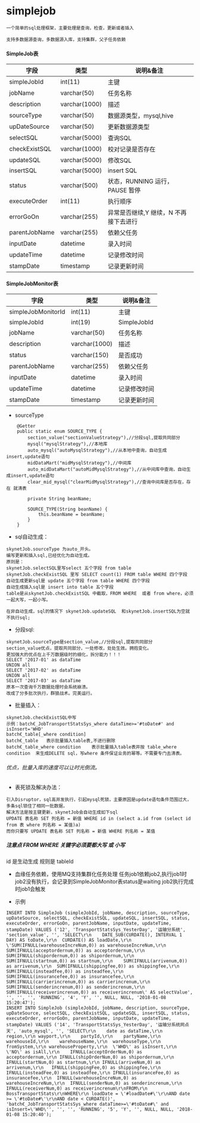 # simplejob
```
一个简单的sql处理框架，主要处理是查询，检查，更新或者插入

支持多数据源查询，多数据源入库，支持集群，父子任务依赖
```
#### SimpleJob表

|字段|类型|说明&备注|
|--------| --------|--------|
|simpleJobId|int(11)|主键|
|jobName|varchar(50)|任务名称|
|description|varchar(1000)|描述|
|sourceType|varchar(50)|数据源类型，mysql,hive|
|upDateSource|varchar(50)|更新数据源类型|
|selectSQL|varchar(5000)|查询SQL|
|checkExistSQL|varchar(1000)|校对记录是否存在|
|updateSQL|varchar(5000)|修改SQL|
|insertSQL|varchar(5000)|insert SQL|
|status|varchar(500)|状态，RUNNING 运行，PAUSE 暂停|
|executeOrder|int(11)|执行顺序|
|errorGoOn|varchar(255)|异常是否继续,Y 继续，N 不再接下去进行|
|parentJobName|varchar(255)|依赖父任务|
|inputDate|datetime|录入时间|
|updateTime|datetime|记录修改时间|
|stampDate|timestamp|记录更新时间|

#### SimpleJobMonitor表

|字段| 类型|说明&备注 |
|-------- | -------- | -------- |
|simpleJobMonitorId|int(11)|主键|
|simpleJobId|int(19)|SimpleJobId|
|jobName|varchar(50)|任务名称|
|description|varchar(1000)|描述|
|status|varchar(150)|是否成功|
|parentJobName|varchar(255)|依赖父任务|
|inputDate|datetime|录入时间|
|updateTime|datetime|记录修改时间|
|stampDate|timestamp|记录更新时间|


* sourceType

```
    @Getter
    public static enum SOURCE_TYPE {
        section_value("sectionValueStrategy"),//分段sql,提取共同部分
        mysql("mysqlStrategy"),//本地库
        auto_mysql("autoMysqlStrategy"),//从本地中查询，自动生成insert,update语句
        midDataMart("midMysqlStrategy"),//中间库
        auto_midDataMart("autoMidMysqlStrategy"),//从中间库中查询，自动生成insert,update语句
        clear_mid_mysql("clearMidMysqlStrategy"),//查询中间库是否存在，存在 就清表

        private String beanName;

        SOURCE_TYPE(String beanName) {
            this.beanName = beanName;
        }
    }
```

* sql自动生成：
```
skynetJob.sourceType 为auto_开头。
编写更新和插入sql,已经优化为自动生成。
原则是：
skynetJob.selectSQL里写select 五个字段 from table
skynetJob.checkExistSQL 里写 SELECT count(1) FROM table WHERE 四个字段
自动生成更新sql是 update 五个字段 from table WHERE 四个字段
自动生成插入sql是 insert into table 五个字段
table是从skynetJob.checkExistSQL 中截取，FROM WHERE  或者 from where，必须一起大写，一起小写。

在非自动生成，sql的情况下 skynetJob.updateSQL  和skynetJob.insertSQL为空就不执行sql;
```
* 分段sql:
```
skynetJob.sourceType是section_value,//分段sql,提取共同部分
section_value优点，提取共同部分，一处修改，处处生效。拥抱变化。
更加强大的优点在上千万数据级时的细化，拆分能力！！！
SELECT '2017-01' as dataTime
UNION all
SELECT '2017-02' as dataTime
UNION all
SELECT '2017-03' as dataTime
原本一次查询千万数据处理时会系统崩溃。
改成了分多批次执行，群狼战术。完美运行。
```

* 批量插入：
```
skynetJob.checkExistSQL中写
示例：batch€_JobTransportStatsSys_where dataTime>='#toDate#' and isInsert='WHD'
batch€_table[_where condition]
batch€_table   表示批量插入table表,不进行删除
batch€_table_where condition    表示批量插入table表并按 table_where condition  来生成DELETE sql，写where 条件保证业务的幂等。不需要专门去清表。
```
###### 优点，批量入库的速度可以让时光倒流。
* 表死锁及解决办法：
```
引入Disruptor，sql高并发执行，引起mysql死锁，主要原因是update语句条件范围过大，多条sql锁住了相同一批数据，
解决方法是按主键更新，skynetJob会自动生成如下sql
UPDATE 表名称 SET 列名称 = 新值 WHERE id in (select a.id from (select id from 表 where 列名称 = 某值)a)
而你只要写 UPDATE 表名称 SET 列名称 = 新值 WHERE 列名称 = 某值
```
##### 注意点   FROM   WHERE  关键字必须要都大写 或 小写
id 是生动生成 规则是  tableId

* 血缘任务依赖，使用MQ支持集群化任务处理
任务job1依赖job2,执行job1时job2没有执行，会记录到SimpleJobMonitor表status是waiting
job2执行完成时job1会触发

* 示例

```
INSERT INTO SimpleJob (simpleJobId, jobName, description, sourceType, upDateSource, selectSQL, checkExistSQL, updateSQL, insertSQL, status, executeOrder, errorGoOn, parentJobName, inputDate, updateTime, stampDate) VALUES ('12', 'TransportStatsSys_YesterDay', '运输分系统', 'section_value', '', 'SELECT\r\n	DATE_SUB(CURDATE(), INTERVAL 1 DAY) AS toDate,\r\n	CURDATE() AS loadDate,\r\n	\'SUM(IFNULL(warehouseIncreNum,0)) as warehouseIncreNum,\r\n	SUM(IFNULL(acceptordernum,0)) as acceptordernum,\r\n	SUM(IFNULL(shipordernum,0)) as shipordernum,\r\n	SUM(IFNULL(startnum,0)) as startnum,\r\n	SUM(IFNULL(arrivenum,0)) as arrivenum,\r\n	SUM(IFNULL(shippingfee,0)) as shippingfee,\r\n	SUM(IFNULL(insteadfee,0)) as insteadfee,\r\n	SUM(IFNULL(insurancefee,0)) as insurancefee,\r\n	SUM(IFNULL(carrierincrenum,0)) as carrierincrenum,\r\n	SUM(IFNULL(senderincrenum,0)) as senderincrenum,\r\n	SUM(IFNULL(receiverincrenum,0)) as receiverincrenum\' AS selectValue', '', '', '', 'RUNNING', '4', 'Y', '', NULL, NULL, '2018-01-08 15:20:47');
INSERT INTO SimpleJob (simpleJobId, jobName, description, sourceType, upDateSource, selectSQL, checkExistSQL, updateSQL, insertSQL, status, executeOrder, errorGoOn, parentJobName, inputDate, updateTime, stampDate) VALUES ('14', 'TransportStatsSys_YesterDay', '运输分系统网点天', 'auto_mysql', '', 'SELECT\r\n	date as dataTime,\r\n	region,\r\n	wayport,\r\n	partyId,\r\n	partyName,\r\n	warehouseId,\r\n	warehouseName,\r\n	warehouseType,\r\n	fromSystem,\r\n	warehouseProperty,\r\n	\'WHD\' as isInsert,\r\n	\'NO\' as isAll,\r\n	IFNULL(acceptOrderNum,0) as acceptordernum,\r\n	IFNULL(shipOrderNum,0) as shipordernum,\r\n	IFNULL(startNum,0) as startnum,\r\n	IFNULL(arriveNum,0) as arrivenum,\r\n	IFNULL(shippingFee,0) as shippingfee,\r\n	IFNULL(insteadFee,0) as insteadfee,\r\n	IFNULL(insuranceFee,0) as insurancefee,\r\n  IFNULL(warehouseIncreNum,0) as warehouseIncreNum,\r\n  IFNULL(senderNum,0) as senderincrenum,\r\n  IFNULL(receiverNum,0) as receiverincrenum\r\nFROM\r\n	BossTransportStats\r\nWHERE\r\n	loadDate = \'#loadDate#\'\r\nAND date >= \'#toDate#\'\r\nAND date < CURDATE()', 'batch€_JobTransportStatsSys_where dataTime>=\'#toDate#\' and isInsert=\'WHD\'', '', '', 'RUNNING', '5', 'Y', '', NULL, NULL, '2018-01-08 15:20:40');
```
